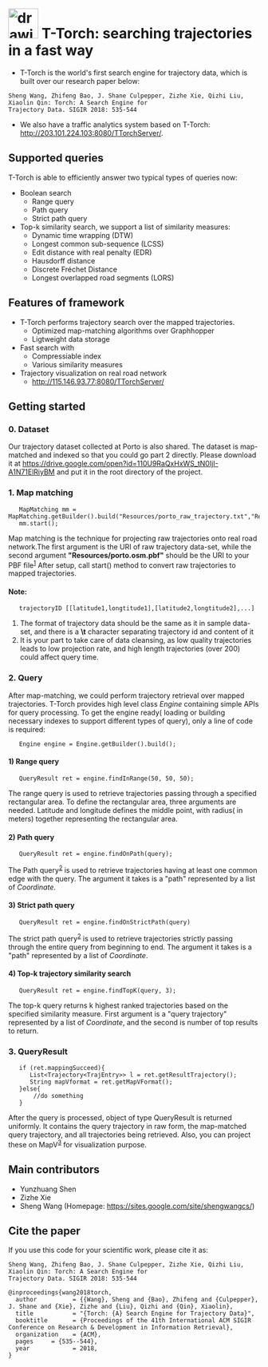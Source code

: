 # <img src="https://github.com/tgbnhy/torch-trajectory/blob/developing/t4.png" alt="drawing" width="60"/>  T-Torch: searching trajectories in a fast way
* T-Torch is the world's first search engine for trajectory data, which is built over our research paper below:
```
Sheng Wang, Zhifeng Bao, J. Shane Culpepper, Zizhe Xie, Qizhi Liu, Xiaolin Qin: Torch: A Search Engine for 
Trajectory Data. SIGIR 2018: 535-544
```
* We also have a traffic analytics system based on T-Torch: http://203.101.224.103:8080/TTorchServer/.

## Supported queries 
T-Torch is able to efficiently answer two typical types of queries now:
* Boolean search
  * Range query
  * Path query
  * Strict path query
* Top-k similarity search, we support a list of similarity measures:
  * Dynamic time wrapping (DTW)
  * Longest common sub-sequence (LCSS)
  * Edit distance with real penalty (EDR)
  * Hausdorff distance
  * Discrete Fréchet Distance
  * Longest overlapped road segments (LORS)

## Features of framework
* T-Torch performs trajectory search over the mapped trajectories.
  * Optimized map-matching algorithms over Graphhopper
  * Ligtweight data storage
* Fast search with
  * Compressiable index
  * Various similarity measures
* Trajectory visualization on real road network
  * http://115.146.93.77:8080/TTorchServer/


## Getting started
### 0. Dataset
Our trajectory dataset collected at Porto is also shared. 
The dataset is map-matched and indexed so that you could go part 2 directly.
Please download it at https://drive.google.com/open?id=110U9RaQxHxWS_tN0IjI-A1N71ElRiyBM
and put it in the root directory of the project.

### 1. Map matching

```
   MapMatching mm = MapMatching.getBuilder().build("Resources/porto_raw_trajectory.txt","Resources/porto.osm.pbf");
   mm.start();
```

Map matching is the technique for projecting raw trajectories onto real road network.The first argument is the URI of raw trajectory data-set, while the second argument **"Resources/porto.osm.pbf"** should be the URI to your PBF file<sup>[1]</sup>
After setup, call start() method to convert raw trajectories to mapped trajectories.

#### Note:
```
   trajectoryID [[latitude1,longtitude1],[latitude2,longtitude2],...]
```
 1. The format of trajectory data should be the same as it in sample data-set, and there is a **\t** character separating trajectory id and content of it
 2. It is your part to take care of data cleansing, as low quality trajectories leads to low projection rate, and high length trajectories (over 200) could affect query time.


### 2. Query
After map-matching, we could perform trajectory retrieval over mapped trajectories. T-Torch provides high level class *Engine* containing simple APIs for query processing. 
To get the engine ready( loading or building necessary indexes to support different types of query), 
only a line of code is required: 
```
   Engine engine = Engine.getBuilder().build();
``` 

#### 1) Range query
```
   QueryResult ret = engine.findInRange(50, 50, 50);
```
The range query is used to retrieve trajectories passing through a specified rectangular area. To define the rectangular area, three arguments are needed. 
Latitude and longitude defines the middle point, with radius( in meters) together representing the rectangular area.

#### 2) Path query
```
   QueryResult ret = engine.findOnPath(query);
```
The Path query<sup>[2]</sup> is used to retrieve trajectories having at least one common edge with the query.
The argument it takes is a "path" represented by a list of *Coordinate*.

#### 3) Strict path query
```
   QueryResult ret = engine.findOnStrictPath(query)
```
The strict path query<sup>[2]</sup> is used to retrieve trajectories strictly passing through the entire query from beginning to end.
The argument it takes is a "path" represented by a list of *Coordinate*.

#### 4) Top-k trajectory similarity search
```
   QueryResult ret = engine.findTopK(query, 3);
```
The top-k query returns
k highest ranked trajectories based on the specified similarity measure.
First argument is a "query trajectory" represented by a list of *Coordinate*, 
and the second is number of top results to return.

### 3. QueryResult
```
   if (ret.mappingSucceed){
      List<Trajectory<TrajEntry>> l = ret.getResultTrajectory();
      String mapVformat = ret.getMapVFormat();
   }else{
       //do something
   }
```

After the query is processed, object of type QueryResult is returned uniformly. 
It contains the query trajectory in raw form, the map-matched query trajectory, and all trajectories being retrieved. Also, you can project these on MapV<sup>[3]</sup> for visualization purpose.



## Main contributors
  * Yunzhuang Shen
  * Zizhe Xie
  * Sheng Wang (Homepage: https://sites.google.com/site/shengwangcs/)

## Cite the paper
If you use this code for your scientific work, please cite it as:

```
Sheng Wang, Zhifeng Bao, J. Shane Culpepper, Zizhe Xie, Qizhi Liu, Xiaolin Qin: Torch: A Search Engine for 
Trajectory Data. SIGIR 2018: 535-544
```

```
@inproceedings{wang2018torch,
  author          = {{Wang}, Sheng and {Bao}, Zhifeng and {Culpepper}, J. Shane and {Xie}, Zizhe and {Liu}, Qizhi and {Qin}, Xiaolin},
  title           = "{Torch: {A} Search Engine for Trajectory Data}",
  booktitle       = {Proceedings of the 41th International ACM SIGIR Conference on Research & Development in Information Retrieval},
  organization    = {ACM},
  pages     = {535--544},
  year            = 2018,
}
```

[1]: https://wiki.openstreetmap.org/wiki/PBF_Format
[2]: https://dl.acm.org/citation.cfm?id=2666413 "Krogh, B., Pelekis, N., Theodoridis, Y., & Torp, K. (2014, November). Path-based queries on trajectory data. In Proceedings of the 22nd ACM SIGSPATIAL International Conference on Advances in Geographic Information Systems (pp. 341-350). ACM."
[3]: http://mapv.baidu.com/

